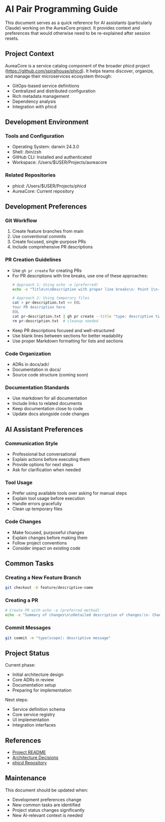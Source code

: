 # AI Pair Programming Guide

This document serves as a quick reference for AI assistants (particularly Claude) working on the AureaCore project. It provides context and preferences that would otherwise need to be re-explained after session resets.

## Project Context

AureaCore is a service catalog component of the broader phicd project (https://github.com/spiralhouse/phicd). It helps teams discover, organize, and manage their microservices ecosystem through:
- GitOps-based service definitions
- Centralized and distributed configuration
- Rich metadata management
- Dependency analysis
- Integration with phicd

## Development Environment

### Tools and Configuration
- Operating System: darwin 24.3.0
- Shell: /bin/zsh
- GitHub CLI: Installed and authenticated
- Workspace: /Users/$USER/Projects/aureacore

### Related Repositories
- phicd: /Users/$USER/Projects/phicd
- AureaCore: Current repository

## Development Preferences

### Git Workflow
1. Create feature branches from main
2. Use conventional commits
3. Create focused, single-purpose PRs
4. Include comprehensive PR descriptions

### PR Creation Guidelines
- Use `gh pr create` for creating PRs
- For PR descriptions with line breaks, use one of these approaches:
  ```bash
  # Approach 1: Using echo -e (preferred)
  echo -e "Title\n\nDescription with proper line breaks\n- Point 1\n- Point 2" | gh pr create --title "type: descriptive title" -F -

  # Approach 2: Using temporary files
  cat > pr-description.txt << EOL
  Your PR description here
  EOL
  cat pr-description.txt | gh pr create --title "type: descriptive title" -F -
  rm pr-description.txt  # cleanup needed
  ```
- Keep PR descriptions focused and well-structured
- Use blank lines between sections for better readability
- Use proper Markdown formatting for lists and sections

### Code Organization
- ADRs in docs/adr/
- Documentation in docs/
- Source code structure (coming soon)

### Documentation Standards
- Use markdown for all documentation
- Include links to related documents
- Keep documentation close to code
- Update docs alongside code changes

## AI Assistant Preferences

### Communication Style
- Professional but conversational
- Explain actions before executing them
- Provide options for next steps
- Ask for clarification when needed

### Tool Usage
- Prefer using available tools over asking for manual steps
- Explain tool usage before execution
- Handle errors gracefully
- Clean up temporary files

### Code Changes
- Make focused, purposeful changes
- Explain changes before making them
- Follow project conventions
- Consider impact on existing code

## Common Tasks

### Creating a New Feature Branch
```bash
git checkout -b feature/descriptive-name
```

### Creating a PR
```bash
# Create PR with echo -e (preferred method)
echo -e "Summary of changes\n\nDetailed description of changes:\n- Change 1\n- Change 2\n\nAdditional context or notes" | gh pr create --title "type: descriptive title" -F -
```

### Commit Messages
```bash
git commit -m "type(scope): descriptive message"
```

## Project Status

Current phase:
- Initial architecture design
- Core ADRs in review
- Documentation setup
- Preparing for implementation

Next steps:
- Service definition schema
- Core service registry
- UI implementation
- Integration interfaces

## References

- [Project README](README.md)
- [Architecture Decisions](docs/adr/)
- [phicd Repository](https://github.com/spiralhouse/phicd)

## Maintenance

This document should be updated when:
- Development preferences change
- New common tasks are identified
- Project status changes significantly
- New AI-relevant context is needed 